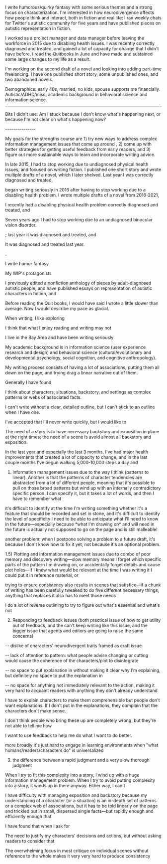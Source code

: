 I write humorous/quirky fantasy with some serious themes and a strong focus on characterization. I'm interested in how neurodivergence affects how people think and interact, both in fiction and real life; I ran weekly chats for Twitter's autistic community for five years and have published pieces on autistic representation in fiction.

I worked as a project manager and data manager before leaving the workforce in 2015 due to disabling health issues. I was recently correctly diagnosed and treated, and gained a lot of capacity for change that I didn't have before. I read the Quitbooks in June and have made and sustained some large changes to my life as a result.

I'm working on the second draft of a novel and looking into adding part-time freelancing. I have one published short story, some unpublished ones, and two abandoned novels.

Demographics: early 40s, married, no kids, spouse supports me financially. Autistic/ADHD/misc, academic background in behavioral science and information science.

--------

Bits I didn't use:
Am I stuck because I don't know what's happening next, or because I'm not clear on what's happening now?

\-\-\-\-\-\-\-\-\-\-\-\-\-\-\-

My goals for the strengths course are 1) try new ways to address complex information management issues that come up around , 2) come up with better strategies for getting useful feedback from early readers, and 3) figure out more sustainable ways to learn and incorporate writing advice.

In late 2015, I had to stop working due to undiagnosed physical health issues, and focused on writing fiction. I published one short story and wrote multiple drafts of a novel, which I later shelved. Last year I was correctly diagnosed and treated,

began writing seriously in 2016 after having to stop working due to a disabling health problem. I wrote multiple drafts of a novel from 2016-2021,

I recently had a disabling physical health problem correctly diagnosed and treated, and

Seven years ago I had to stop working due to an undiagnosed binocular vision disorder.

; last year it was diagnosed and treated, and

It was diagnosed and treated last year.

.

I write humor fantasy

My WIP's protagonists

I previously edited a nonfiction anthology of pieces by adult-diagnosed autistic people, and have published essays on representation of autistic characters in fiction, and

Before reading the Quit books, I would have said I wrote a little slower than average. Now I would describe my pace as glacial.

When writing, I like exploring

I think that what I enjoy reading and writing may not

I live in the Bay Area and have been writing seriously

My academic background is in information science (user experience research and design) and behavioral science (cultural/evolutionary and developmental psychology, social cognition, and cognitive anthropology).

My writing process consists of having a lot of associations, putting them all down on the page, and trying drag a linear narrative out of them.

Generally I have found

I think about characters, situations, backstory, and settings as complex patterns or webs of associated facts.

I can't write without a clear, detailed outline, but I can't stick to an outline when I have one.

I've accepted that I'll never write quickly, but I would like to

The need of a story is to have necessary backstory and exposition in place at the right times; the need of a scene is avoid almost all backstory and exposition.

In the last year and especially the last 3 months, I've had major health improvements that created a lot of capacity to change, and in the last couple months I've begun walking 5,000-10,000 steps a day and

1) Information management issues due to the way I think (patterns to linear). Another is that the patterns of character tendencies are abstracted from a lot of different people, meaning that it's possible to pull on those broad patterns but wind up with an internally contradictory specific person. I can specify it, but it takes a lot of words, and then I have to remember what

it's difficult to identify at the time I'm writing something whether it's a feature that should be recorded and set in stone, and it's difficult to identify the level of specificity I need to be able to anticipate what I'll need to know in the future—especially because \*what I'm drawing on\* and will need in the future is actually not supposed to go on the page and is still malleable!

another problem: when I postpone solving a problem to a future draft, it's because I don't know how to fix it yet, not because it's an optional problem.

1.5) Plotting and information management issues due to combo of poor memory and discovery writing—slow memory means I forget which specific parts of the pattern I'm drawing on, or accidentally forget details and cause plot holes—if I knew what would be relevant at the time I was writing it I could put it in reference material, or

trying to ensure consistency also results in scenes that satisfice—if a chunk of writing has been carefully tweaked to do five different necessary things, anything that replaces it also has to meet those needs

I do a lot of reverse outlining to try to figure out what's essential and what's not

2) Responding to feedback issues (both practical issue of how to get utility out of feedback, and the can't keep writing like this issue, and the bigger issue that agents and editors are going to raise the same concerns)

\-\- dislike of characters' neurodivergent traits framed as craft issue

\-\- lack of attention to pattern: what people advise changing or cutting would cause the coherence of the characters/plot to disintegrate

\-\- no space to put explanation in without making it clear why I'm explaining, but definitely no space to put the explanation in

\-\- no space for anything not immediately relevant to the action, making it very hard to acquaint readers with anything they don't already understand

I have to explain characters to make them comprehensible but people don't want explanations. If I don't put in the explanations, they complain that the characters don't make sense.

I don't think people who bring these up are completely wrong, but they're not able to tell me how

I want to use feedback to help me do what I want to do better.

more broadly it's just hard to engage in learning environments when "what humans/readers/characters do" is universalized

3) the difference between a rapid judgment and a very slow thorough judgment

When I try to fit this complexity into a story, I wind up with a huge information management problem. When I try to avoid putting complexity into a story, it winds up in there anyway. Either way, I can't

I have difficulty with managing exposition and backstory because my understanding of a character (or a situation) is an in-depth set of patterns or a complex web of associations, but it has to be told linearly on the page and trickled out in small, dispersed single facts—but rapidly enough and efficiently enough that

I have found that when I ask for

The need to justify my characters' decisions and actions, but without asking readers to consider that

The overwhelming focus in most critique on individual scenes without reference to the whole makes it very very hard to produce consistency